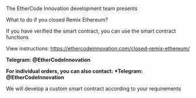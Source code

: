 The EtherCode Innovation development team presents

What to do if you closed Remix Ethereum?

If you have verified the smart contract, you can use the smart contract functions

View instructions: https://ethercodeinnovation.com/closed-remix-ethereum/

__Telegram: @EtherCodeInnovation__

__For individual orders, you can also contact: *Telegram: @EtherCodeInnovation__

We will develop a custom smart contract according to your requirements
